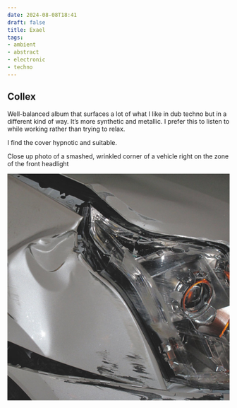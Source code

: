 ```yaml
---
date: 2024-08-08T18:41
draft: false
title: Exael
tags:
- ambient
- abstract
- electronic
- techno
---
```

## Collex

Well-balanced album that surfaces a lot of what I like in dub techno but in a different kind of way. It’s more synthetic and metallic. I prefer this to listen to while working rather than trying to relax.

I find the cover hypnotic and suitable.

Close up photo of a smashed, wrinkled corner of a vehicle right on the zone of the front headlight

![](../attachment/vsc-paste/exael-240808184606.png)